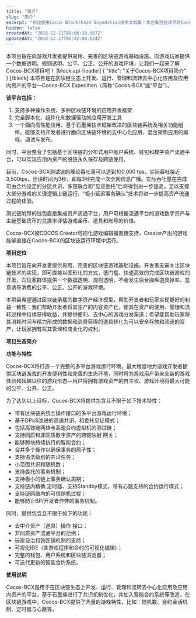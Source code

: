 ```yaml
---
title: "简介"
slug: "简介"
excerpt: "欢迎使用Cocos BlockChain Expedition技术文档集！本合集包括详尽的Cococs-BCX链网络技术框架和特性说明，合约系统简介与使用教程，以及BCX-NHAS-1808非同质数字资产标准和世界观系统的介绍、范例。能够帮您快速掌握Cococs-BCX链网络的相关知识并进行链游戏开发方法。"
hidden: false
createdAt: "2018-12-11T09:06:10.367Z"
updatedAt: "2018-12-17T06:42:00.624Z"
---
```

本项目旨在向游戏开发者提供易用、完善的区块链游戏基础设施、向游戏玩家提供一个数据透明、规则透明、公平、公正、公开的游戏环境，让我们一起来了解Cocos-BCX项目吧！
[block:api-header]
{
  "title": "关于Cocos-BCX项目简介"
}
[/block]
本项目是在区块链生态上开发、运行、管理和流转去中心化应用及应用内资产的平台—Cocos-BCX Expedition（简称“Cocos-BCX”或“平台”）。

**该平台包括：**
1.	支持多种操作系统、多种区块链环境的应用开发框架
2.	完全脚本化、组件化和数据驱动的应用开发工具
3.	一个面向高性能应用、基于石墨烯技术框架改进的区块链系统及相关功能组件。能够支持开发者进行面向区块链环境的去中心化应用、混合架构应用的编程、调试与发布。

同时，平台整合了包括基于区块链的分布式用户账户系统、钱包和数字资产流通平台，可以实现应用内资产的脱链永久保存及跨链使用。

目前，Cocos-BCX测试链的理论吞吐量可以达到100,000 tps，实际吞吐接近3,500tps，出块时间为3秒，即每3秒完成一次全网信息广播。实际吞吐量在完成可由合约设定的分区共识、多链联合和“见证委托”后将得到进一步提高，足以支撑大部分游戏的关键逻辑上链运行，“极小延迟事务确认”技术将进一步提高资产流通过程的体验。

测试链附带的钱包直接集成资产流通平台，用户可根据流通平台的游戏数字资产与主链基础货币的兑换率评估游戏金币、道具和账号的价值。

Cocos-BCX被COCOS Creator可视化游戏编辑器直接支持，Creator产出的游戏能够直接在Cocos-BCX的区块链运行环境中运行。

**项目定位**

本项目旨在向开发者提供易用、完善的区块链游戏基础设施。开发者无需关注区块链技术的实现，即可直接以图形化的方式，低门槛、快速高效的完成区块链游戏的开发，向玩家群体提供一个数据透明、规则透明、不会发生后台操纵道具掉率、恶意诱导消费的公平、公正、公开的游戏环境。

本项目希望通过区块链承载的数字资产经济模型，帮助开发者和玩家实现更好的利益一致性：我们帮助开发者将其生产的内容资产化，使其在资产的使用、管理和流转过程中持续获得收益，并提供便利、去中心的游戏分发渠道；希望能帮助玩家将其消耗时间与精力形成的数据和消费获得的道具转化为可以安全存放和流通的资产，让玩家拥有将其管理和商业化的权利。

**项目生态简介**

**功能与特性**

Cocos-BCX将打造一个完整的多平台游戏运行环境，最大程度地为游戏开发者提供区块链游戏的开发便利性和完善的生态环境，同时将为游戏用户带来全新的游戏体验和超越以往的游戏形态—用户将拥有游戏资产的自主权、游戏环境将最大可能的公平、公开、公正。

为了达到以上目标，Cocos-BCX将提供包含且不限于如下技术特性：

  * 带有区块链系统互操作接口的多平台游戏运行环境； 
  * 基于DPoS改进的高速共识，和委托见证模式；
  * 包括高效链网络与高速合约虚拟机的测试链； 
  * 支持同质和非同质数字资产的跨链映射 网关； 
  * 能够跨块持续执行的智能合约； 
  * 合并多个操作以确保事务的原子性； 
  * 支持语法级别的共识任务； 
  * 小范围共识和随机数； 
  * 支持委托的事务机制； 
  * 支持极小的链上事务确认周期；
  * 支持链内精确 定时器、支持Standby模式，带有心跳支持的合约运行模式；
  * 支持链网络内的可信随机过程；
  * 能够防止BP/开发者作弊的事务机制。

同时，提供包含且不限于如下的功能：

  * 去中介资产（道具）操作 接口； 
  * 非同质资产流通平台的范例； 
  * 玩家自治和铁匠铺机制的支持； 
  * 可视化IDE（含游戏程序和合约的可视化编辑）； 
  * 完整的钱包、用户系统和区块链浏览器； 
  * 可迭代更新的智能合约系统。

**使用说明**

Cocos-BCX是用于在区块链生态上开发、运行、管理和流转去中心化应用及应用内资产的平台，基于石墨烯进行了共识机制优化，并加入智能合约系统等改造，在区块链游戏中，Cocos-BCX提供了大量的游戏特性，比如：随机数、合约会话机制、定时器与心跳等。